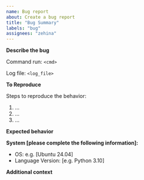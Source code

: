```yaml
---
name: Bug report
about: Create a bug report
title: "Bug Summary"
labels: "bug"
assignees: "zehina"
---
```


**Describe the bug**

<!-- A clear and concise description of what the bug is. -->

<!-- PLEASE INCLUDE THE FULL COMMAND YOU RUN -->

Command run: `<cmd>`

<!-- If your error is reproducible, re-run it with the --debug flag, which will generate a log file "webtoon_downloader.log" -->

Log file: `<log_file>`

**To Reproduce**

Steps to reproduce the behavior:

1. ...
2. ...
3. ...

**Expected behavior**

<!-- A clear and concise description of what you expected to happen. -->

**System [please complete the following information]:**

- OS: e.g. [Ubuntu 24.04]
- Language Version: [e.g. Python 3.10]

**Additional context**

<!-- Add any other context about the problem here. -->
